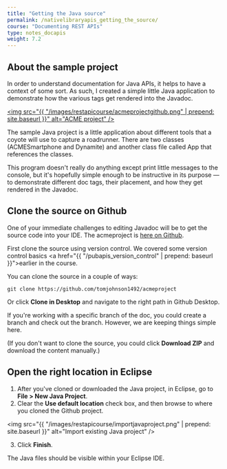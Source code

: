 ```yaml
---
title: "Getting the Java source"
permalink: /nativelibraryapis_getting_the_source/
course: "Documenting REST APIs"
type: notes_docapis
weight: 7.2
---
```


## About the sample project

In order to understand documentation for Java APIs, it helps to have a context of some sort. As such, I created a simple little Java application to demonstrate how the various tags get rendered into the Javadoc.

<a href="https://github.com/tomjohnson1492/acmeproject"><img src="{{ "/images/restapicourse/acmeprojectgithub.png" | prepend: site.baseurl }}" alt="ACME project" /></a>

The sample Java project is a little application about different tools that a coyote will use to capture a roadrunner. There are two classes (ACMESmartphone and Dynamite) and another class file called App that references the classes. 

This program doesn't really do anything except print little messages to the console, but it's hopefully simple enough to be instructive in its purpose &mdash; to demonstrate different doc tags, their placement, and how they get rendered in the Javadoc.

## Clone the source on Github

One of your immediate challenges to editing Javadoc will be to get the source code into your IDE. The acmeproject is [here on Github](https://github.com/tomjohnson1492/acmeproject). 

First clone the source using version control. We covered some version control basics <a href="{{ "/pubapis_version_control" | prepend: baseurl }}">earlier in the course</a>. 

You can clone the source in a couple of ways:

```
git clone https://github.com/tomjohnson1492/acmeproject
```

Or click **Clone in Desktop** and navigate to the right path in Github Desktop.

If you're working with a specific branch of the doc, you could create a branch and check out the branch. However, we are keeping things simple here. 

(If you don't want to clone the source, you could click **Download ZIP** and download the content manually.)

## Open the right location in Eclipse

1. After you've cloned or downloaded the Java project, in Eclipse, go to **File > New Java Project**.
2. Clear the **Use default location** check box, and then browse to where you cloned the Github project.

<img src="{{ "/images/restapicourse/importjavaproject.png" | prepend: site.baseurl }}" alt="Import existing Java project" />

3. Click **Finish**.

The Java files should be visible within your Eclipse IDE.